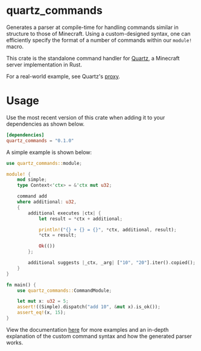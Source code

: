 # quartz_commands

Generates a parser at compile-time for handling commands similar in structure to those of Minecraft.
Using a custom-designed syntax, one can efficiently specify the format of a number of commands
within our `module!` macro.

This crate is the standalone command handler for [Quartz](https://github.com/Rusty-Quartz/Quartz),
a Minecraft server implementation in Rust.

For a real-world example, see Quartz's [proxy](https://github.com/Rusty-Quartz/quartz_proxy).

# Usage

Use the most recent version of this crate when adding it to your dependencies as shown below.
```toml
[dependencies]
quartz_commands = "0.1.0"
```

A simple example is shown below:
```rs
use quartz_commands::module;

module! {
    mod simple;
    type Context<'ctx> = &'ctx mut u32;

    command add
    where additional: u32,
    {
        additional executes |ctx| {
            let result = *ctx + additional;

            println!("{} + {} = {}", *ctx, additional, result);
            *ctx = result;

            Ok(())
        };

        additional suggests |_ctx, _arg| ["10", "20"].iter().copied();
    }
}

fn main() {
    use quartz_commands::CommandModule;

    let mut x: u32 = 5;
    assert!((Simple).dispatch("add 10", &mut x).is_ok());
    assert_eq!(x, 15);
}
```

View the documentation [here](https://docs.rs/quartz_commands) for more examples and an in-depth
explanation of the custom command syntax and how the generated parser works.
